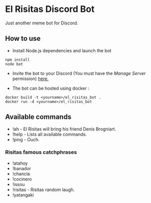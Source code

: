 # El Risitas Discord Bot

Just another meme bot for Discord.

## How to use

* Install Node.js dependencies and launch the bot

```node
npm install
node bot
```

* Invite the bot to your Discord (You must have the *Manage Server* permission) [here.](https://discordapp.com/oauth2/authorize?&client_id=411637700156850176&scope=bot&permissions=0)

* The bot can be hosted using docker :

```
docker build -t <yourname>/el_risitas_bot .
docker run -d <yourname>/el_risitas_bot
```

## Available commands

* !ah - El Risitas will bring his friend Denis Brogniart.
* !help - Lists all available commands.
* !ping - Ouch.

### Risitas famous catchphrases

* !atahoy
* !banador
* !chancla
* !cocinero
* !issou
* !risitas - Risitas random laugh.
* !yatangaki
